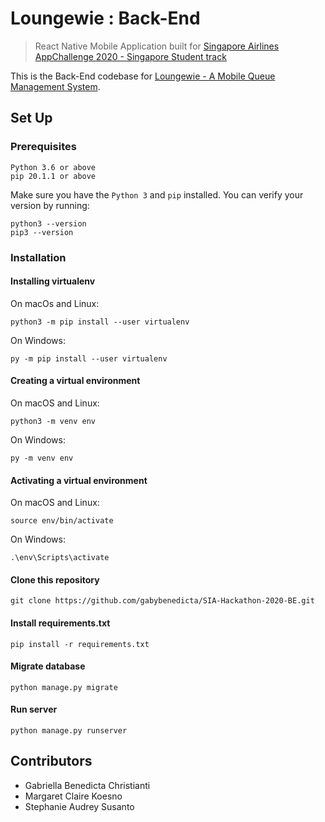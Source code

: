 # Loungewie : Back-End
> React Native Mobile Application built for [Singapore Airlines AppChallenge 2020 - Singapore Student track](https://appchallenge.singaporeair.com/en/challenges/students)

This is the Back-End codebase for [Loungewie - A Mobile Queue Management System](https://github.com/maggiekoesno/SIA-Hackathon-2020/).

## Set Up
### Prerequisites
```
Python 3.6 or above
pip 20.1.1 or above
```
Make sure you have the `Python 3` and `pip` installed. You can verify your version by running:
```
python3 --version
pip3 --version
```

### Installation
#### Installing virtualenv
On macOs and Linux:
```
python3 -m pip install --user virtualenv
```
On Windows:
```
py -m pip install --user virtualenv
```
#### Creating a virtual environment
On macOS and Linux:
```
python3 -m venv env
```
On Windows:
```
py -m venv env
```
#### Activating a virtual environment
On macOS and Linux:
```
source env/bin/activate
```
On Windows:
```
.\env\Scripts\activate
```
#### Clone this repository
```
git clone https://github.com/gabybenedicta/SIA-Hackathon-2020-BE.git
```
#### Install requirements.txt
```
pip install -r requirements.txt
```
#### Migrate database
```
python manage.py migrate
```
#### Run server
```
python manage.py runserver
```

## Contributors
- Gabriella Benedicta Christianti
- Margaret Claire Koesno
- Stephanie Audrey Susanto
